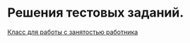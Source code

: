 # Решения тестовых заданий.

[Класс для работы с занятостью работника](https://github.com/KTerminasov/Scheduler)


